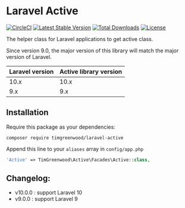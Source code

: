 Laravel Active
======
[![CircleCI](https://circleci.com/gh/timgreenwood/laravel-active/tree/main.svg?style=shield)](https://circleci.com/gh/timgreenwood/laravel-active/tree/main)
[![Latest Stable Version](https://poser.pugx.org/timgreenwood/laravel-active/v/stable.svg)](https://packagist.org/packages/timgreenwood/laravel-active)
[![Total Downloads](https://poser.pugx.org/timgreenwood/laravel-active/downloads.svg)](https://packagist.org/packages/timgreenwood/laravel-active)
[![License](https://poser.pugx.org/timgreenwood/laravel-active/license.svg)](https://packagist.org/packages/timgreenwood/laravel-active)

The helper class for Laravel applications to get active class.

Since version 9.0, the major version of this library will match the major version of Laravel.

| Laravel version | Active library version |
|-----------------|------------------------|
| 10.x            | 10.x                   |
| 9.x             | 9.x                    |

## Installation

Require this package as your dependencies:

```
composer require timgreenwood/laravel-active
```

Append this line to your `aliases` array in `config/app.php`

```php
'Active' => TimGreenwood\Active\Facades\Active::class,
```

## Changelog:

* v10.0.0 : support Laravel 10
* v9.0.0  : support Laravel 9
